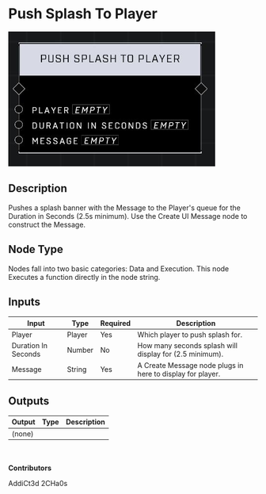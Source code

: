 # Push Splash To Player
![](../../../.gitbook/assets/push-splash-to-player.JPG)
## Description
Pushes a splash banner with the Message to the Player's queue for the Duration in Seconds (2.5s minimum). Use the Create UI Message node to construct the Message.

## Node Type
Nodes fall into two basic categories: Data and Execution. This node Executes a function directly in the node string.

## Inputs
| Input | Type | Required | Description |
|------------------|------------------|----------|--------------------------------------------------------------|
| Player | Player | Yes | Which player to push splash for. |
| Duration In Seconds | Number | No | How many seconds splash will display for (2.5 minimum). |
| Message | String | Yes | A Create Message node plugs in here to display for player. |

## Outputs
| Output | Type | Description |
|------------------|------------------|--------------------------------------------------------------|
| (none) | | |

\
\
**Contributors**

AddiCt3d 2CHa0s